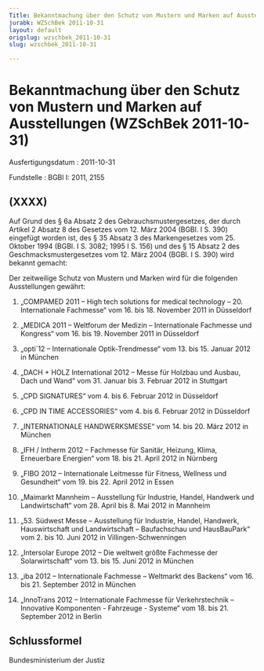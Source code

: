 ```yaml
---
Title: Bekanntmachung über den Schutz von Mustern und Marken auf Ausstellungen
jurabk: WZSchBek 2011-10-31
layout: default
origslug: wzschbek_2011-10-31
slug: wzschbek_2011-10-31

---
```


# Bekanntmachung über den Schutz von Mustern und Marken auf Ausstellungen (WZSchBek 2011-10-31)

Ausfertigungsdatum
:   2011-10-31

Fundstelle
:   BGBl I: 2011, 2155


## (XXXX)

Auf Grund des § 6a Absatz 2 des Gebrauchsmustergesetzes, der durch
Artikel 2 Absatz 8 des Gesetzes vom 12. März 2004 (BGBl. I S. 390)
eingefügt worden ist, des § 35 Absatz 3 des Markengesetzes vom 25.
Oktober 1994 (BGBl. I S. 3082; 1995 I S. 156) und des § 15 Absatz 2
des Geschmacksmustergesetzes vom 12. März 2004 (BGBl. I S. 390) wird
bekannt gemacht:

Der zeitweilige Schutz von Mustern und Marken wird für die folgenden
Ausstellungen gewährt:

1.  „COMPAMED 2011 – High tech solutions for medical technology – 20.
    Internationale Fachmesse“
    vom 16. bis 18. November 2011 in Düsseldorf


2.  „MEDICA 2011 – Weltforum der Medizin – Internationale Fachmesse und
    Kongress“
    vom 16. bis 19. November 2011 in Düsseldorf


3.  „opti´12 – Internationale Optik-Trendmesse“
    vom 13. bis 15. Januar 2012 in München


4.  „DACH + HOLZ International 2012 – Messe für Holzbau und Ausbau, Dach
    und Wand“
    vom 31. Januar bis 3. Februar 2012 in Stuttgart


5.  „CPD SIGNATURES“
    vom 4. bis 6. Februar 2012 in Düsseldorf


6.  „CPD IN TIME ACCESSORIES“
    vom 4. bis 6. Februar 2012 in Düsseldorf


7.  „INTERNATIONALE HANDWERKSMESSE“
    vom 14. bis 20. März 2012 in München


8.  „IFH / Intherm 2012 – Fachmesse für Sanitär, Heizung, Klima,
    Erneuerbare Energien“
    vom 18. bis 21. April 2012 in Nürnberg


9.  „FIBO 2012 – Internationale Leitmesse für Fitness, Wellness und
    Gesundheit“
    vom 19. bis 22. April 2012 in Essen


10. „Maimarkt Mannheim – Ausstellung für Industrie, Handel, Handwerk und
    Landwirtschaft“
    vom 28. April bis 8. Mai 2012 in Mannheim


11. „53. Südwest Messe – Ausstellung für Industrie, Handel, Handwerk,
    Hauswirtschaft und Landwirtschaft – Baufachschau und HausBauPark“
    vom 2. bis 10. Juni 2012 in Villingen-Schwenningen


12. „Intersolar Europe 2012 – Die weltweit größte Fachmesse der
    Solarwirtschaft“
    vom 13. bis 15. Juni 2012 in München


13. „iba 2012 – Internationale Fachmesse – Weltmarkt des Backens“
    vom 16. bis 21. September 2012 in München


14. „InnoTrans 2012 – Internationale Fachmesse für Verkehrstechnik –
    Innovative Komponenten - Fahrzeuge - Systeme“
    vom 18. bis 21. September 2012 in Berlin





## Schlussformel

Bundesministerium der Justiz

